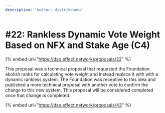 ```yaml
---
description: 'Author: djstrikanova'
---
```


# \#22: Rankless Dynamic Vote Weight Based on NFX and Stake Age \(C4\)

{% embed url="https://dao.effect.network/proposals/22" %}

This proposal was a technical proposal that requested the Foundation abolish ranks for calculating vote weight and instead replace it with with a dynamic rankless system. The Foundation was receptive to this idea and published a more technical proposal with another vote to confirm the change to this new system. This proposal will be considered completed once that change is completed. 

{% embed url="https://dao.effect.network/proposals/43" %}



